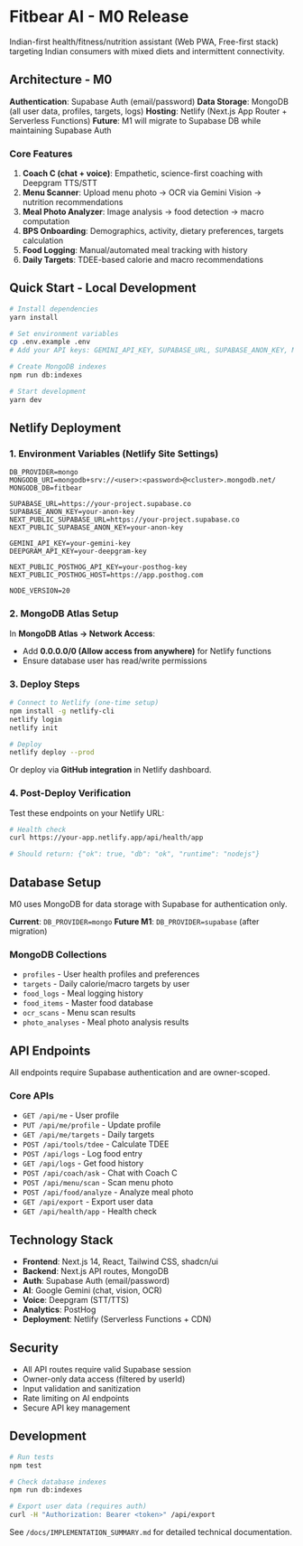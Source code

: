 # Fitbear AI - M0 Release

Indian-first health/fitness/nutrition assistant (Web PWA, Free-first stack) targeting Indian consumers with mixed diets and intermittent connectivity.

## Architecture - M0

**Authentication**: Supabase Auth (email/password)
**Data Storage**: MongoDB (all user data, profiles, targets, logs)
**Hosting**: Netlify (Next.js App Router + Serverless Functions)
**Future**: M1 will migrate to Supabase DB while maintaining Supabase Auth

### Core Features
1. **Coach C (chat + voice)**: Empathetic, science-first coaching with Deepgram TTS/STT
2. **Menu Scanner**: Upload menu photo → OCR via Gemini Vision → nutrition recommendations
3. **Meal Photo Analyzer**: Image analysis → food detection → macro computation
4. **BPS Onboarding**: Demographics, activity, dietary preferences, targets calculation
5. **Food Logging**: Manual/automated meal tracking with history
6. **Daily Targets**: TDEE-based calorie and macro recommendations

## Quick Start - Local Development

```bash
# Install dependencies
yarn install

# Set environment variables
cp .env.example .env
# Add your API keys: GEMINI_API_KEY, SUPABASE_URL, SUPABASE_ANON_KEY, MONGODB_URI

# Create MongoDB indexes
npm run db:indexes

# Start development
yarn dev
```

## Netlify Deployment

### 1. Environment Variables (Netlify Site Settings)

```
DB_PROVIDER=mongo
MONGODB_URI=mongodb+srv://<user>:<password>@<cluster>.mongodb.net/
MONGODB_DB=fitbear

SUPABASE_URL=https://your-project.supabase.co
SUPABASE_ANON_KEY=your-anon-key
NEXT_PUBLIC_SUPABASE_URL=https://your-project.supabase.co
NEXT_PUBLIC_SUPABASE_ANON_KEY=your-anon-key

GEMINI_API_KEY=your-gemini-key
DEEPGRAM_API_KEY=your-deepgram-key

NEXT_PUBLIC_POSTHOG_API_KEY=your-posthog-key
NEXT_PUBLIC_POSTHOG_HOST=https://app.posthog.com

NODE_VERSION=20
```

### 2. MongoDB Atlas Setup

In **MongoDB Atlas → Network Access**:
- Add **0.0.0.0/0 (Allow access from anywhere)** for Netlify functions
- Ensure database user has read/write permissions

### 3. Deploy Steps

```bash
# Connect to Netlify (one-time setup)
npm install -g netlify-cli
netlify login
netlify init

# Deploy
netlify deploy --prod
```

Or deploy via **GitHub integration** in Netlify dashboard.

### 4. Post-Deploy Verification

Test these endpoints on your Netlify URL:

```bash
# Health check
curl https://your-app.netlify.app/api/health/app

# Should return: {"ok": true, "db": "ok", "runtime": "nodejs"}
```

## Database Setup

M0 uses MongoDB for data storage with Supabase for authentication only.

**Current**: `DB_PROVIDER=mongo`
**Future M1**: `DB_PROVIDER=supabase` (after migration)

### MongoDB Collections
- `profiles` - User health profiles and preferences
- `targets` - Daily calorie/macro targets by user
- `food_logs` - Meal logging history
- `food_items` - Master food database
- `ocr_scans` - Menu scan results
- `photo_analyses` - Meal photo analysis results

## API Endpoints

All endpoints require Supabase authentication and are owner-scoped.

### Core APIs
- `GET /api/me` - User profile
- `PUT /api/me/profile` - Update profile
- `GET /api/me/targets` - Daily targets
- `POST /api/tools/tdee` - Calculate TDEE
- `POST /api/logs` - Log food entry
- `GET /api/logs` - Get food history
- `POST /api/coach/ask` - Chat with Coach C
- `POST /api/menu/scan` - Scan menu photo
- `POST /api/food/analyze` - Analyze meal photo
- `GET /api/export` - Export user data
- `GET /api/health/app` - Health check

## Technology Stack

- **Frontend**: Next.js 14, React, Tailwind CSS, shadcn/ui
- **Backend**: Next.js API routes, MongoDB
- **Auth**: Supabase Auth (email/password)
- **AI**: Google Gemini (chat, vision, OCR)
- **Voice**: Deepgram (STT/TTS)
- **Analytics**: PostHog
- **Deployment**: Netlify (Serverless Functions + CDN)

## Security

- All API routes require valid Supabase session
- Owner-only data access (filtered by userId)
- Input validation and sanitization
- Rate limiting on AI endpoints
- Secure API key management

## Development

```bash
# Run tests
npm test

# Check database indexes
npm run db:indexes

# Export user data (requires auth)
curl -H "Authorization: Bearer <token>" /api/export
```

See `/docs/IMPLEMENTATION_SUMMARY.md` for detailed technical documentation.